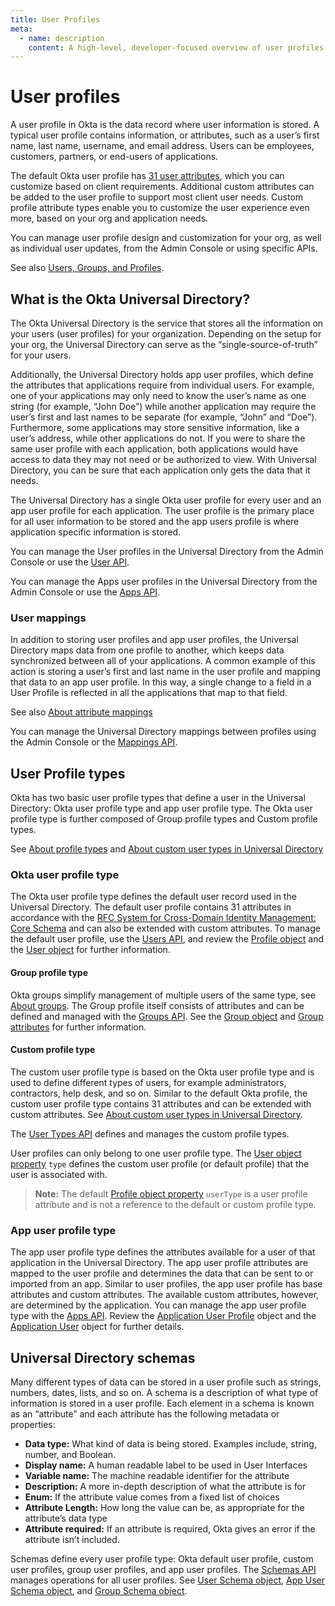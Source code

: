 ```yaml
---
title: User Profiles
meta:
  - name: description
    content: A high-level, developer-focused overview of user profiles and the Okta Universal Directory.
---
```


# User profiles

A user profile in Okta is the data record where user information is stored. A typical user profile contains information, or attributes, such as a user’s first name, last name, username, and email address. Users can be employees, customers, partners, or end-users of applications.

The default Okta user profile has [31 user attributes](/docs/reference/api/users/#default-profile-properties), which you can customize based on client requirements. Additional custom attributes can be added to the user profile to support most client user needs. Custom profile attribute types enable you to customize the user experience even more, based on your org and application needs.

You can manage user profile design and customization for your org, as well as individual user updates, from the Admin Console or using specific APIs.

See also [Users, Groups, and Profiles](https://help.okta.com/en/prev/Content/Topics/users-groups-profiles/usgp-main.htm).

## What is the Okta Universal Directory?

The Okta Universal Directory is the service that stores all the information on your users (user profiles) for your organization. Depending on the setup for your org, the Universal Directory can serve as the “single-source-of-truth” for your users.

Additionally, the Universal Directory holds app user profiles, which define the attributes that applications require from individual users. For example, one of your applications may only need to know the user’s name as one string (for example, “John Doe”) while another application may require the user’s first and last names to be separate (for example,  “John” and “Doe”). Furthermore, some applications may store sensitive information, like a user’s address, while other applications do not. If you were to share the same user profile with each application, both applications would have access to data they may not need or be authorized to view. With Universal Directory, you can be sure that each application only gets the data that it needs.

The Universal Directory has a single Okta user profile for every user and an app user profile for each application. The user profile is the primary place for all user information to be stored and the app users profile is where application specific information is stored.

You can manage the User profiles in the Universal Directory from the Admin Console or use the [User API](/docs/reference/api/users).

You can manage the Apps user profiles in the Universal Directory from the Admin Console or use the [Apps API](/docs/reference/api/apps).

### User mappings

In addition to storing user profiles and app user profiles, the Universal Directory maps data from one profile to another, which keeps data synchronized between all of your applications. A common example of this action is storing a user’s first and last name in the user profile and mapping that data to an app user profile. In this way, a single change to a field in a User Profile is reflected in all the applications that map to that field.

See also [About attribute mappings](https://help.okta.com/en/prod/Content/Topics/users-groups-profiles/usgp-about-attribute-mappings.htm)

You can manage the Universal Directory mappings between profiles using the Admin Console or the [Mappings API](/docs/reference/api/mappings/).

## User Profile types

Okta has two basic user profile types that define a user in the Universal Directory: Okta user profile type and app user profile type. The Okta user profile type is further composed of Group profile types and Custom profile types.

See [About profile types](https://help.okta.com/en/prod/Content/Topics/users-groups-profiles/usgp-about-profiles.htm) and [About custom user types in Universal Directory](https://help.okta.com/en/prod/Content/Topics/users-groups-profiles/usgp-usertypes-about.htm)

### Okta user profile type

The Okta user profile type defines the default user record used in the Universal Directory. The default user profile contains 31 attributes in accordance with the [RFC System for Cross-Domain Identity Management: Core Schema](https://datatracker.ietf.org/doc/html/rfc7643#section-4.1) and can also be extended with custom attributes. To manage the default user profile, use the [Users API](/docs/reference/api/users), and review the [Profile object](/docs/reference/api/users/#profile-object) and the [User object](https://developer.okta.com/docs/reference/api/users/#user-object) for further information.

#### Group profile type

Okta groups simplify management of multiple users of the same type, see [About groups](https://help.okta.com/en/prod/Content/Topics/users-groups-profiles/usgp-about-groups.htm). The Group profile itself consists of attributes and can be defined and managed with the [Groups API](/docs/reference/api/groups/). See the [Group object](/docs/reference/api/groups/#group-object) and [Group attributes](/docs/reference/api/groups/#group-attributes) for further information.

#### Custom profile type

The custom user profile type is based on the Okta user profile type and is used to define different types of users, for example administrators, contractors, help desk, and so on. Similar to the default Okta profile, the custom user profile type contains 31 attributes and can be extended with custom attributes. See [About custom user types in Universal Directory](https://help.okta.com/en/prod/Content/Topics/users-groups-profiles/usgp-usertypes-about.htm).

The [User Types API](/docs/reference/api/user-types/) defines and manages the custom profile types.

User profiles can only belong to one user profile type. The [User object property](/docs/reference/api/users/#user-properties) `type` defines the custom user profile (or default profile) that the user is associated with.

>**Note:** The default [Profile object property](/docs/reference/api/users/#default-profile-properties) `userType` is a user profile attribute and is not a reference to the default or custom profile type.

### App user profile type

The app user profile type defines the attributes available for a user of that application in the Universal Directory. The app user profile attributes are mapped to the user profile and determines the data that can be sent to or imported from an app. Similar to user profiles, the app user profile has base attributes and custom attributes. The available custom attributes, however, are determined by the application. You can manage the app user profile type with the [Apps API](/docs/reference/api/apps/). Review the [Application User Profile](/docs/reference/api/apps/#application-user-profile-object) object and the [Application User](/docs/reference/api/apps/#application-user-object) object for further details.

## Universal Directory schemas

Many different types of data can be stored in a user profile such as strings, numbers, dates, lists, and so on. A schema is a description of what type of information is stored in a user profile. Each element in a schema is known as an “attribute” and each attribute has the following metadata or properties:

* **Data type:** What kind of data is being stored. Examples include, string, number, and Boolean.
* **Display name:** A human readable label to be used in User Interfaces
* **Variable name:** The machine readable identifier for the attribute
* **Description:** A more in-depth description of what the attribute is for
* **Enum:** If the attribute value comes from a fixed list of choices
* **Attribute Length:** How long the value can be, as appropriate for the attribute’s data type
* **Attribute required:** If an attribute is required, Okta gives an error if the attribute isn’t included.

Schemas define every user profile type: Okta default user profile, custom user profiles, group user profiles, and app user profiles. The [Schemas API](/docs/reference/api/schemas) manages operations for all user profiles. See [User Schema object](/docs/reference/api/schemas/#user-schema-object), [App User Schema object]( /docs/reference/api/schemas/#app-user-schema-object), and [Group Schema object](/docs/reference/api/schemas/#group-schema-object).
